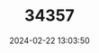 ---
title: "34357"
category: "Coussapoa curranii"
draft: false
date: 2024-02-22 13:03:50
languages:
  Portuguese: ["Cipoeiro"]
---